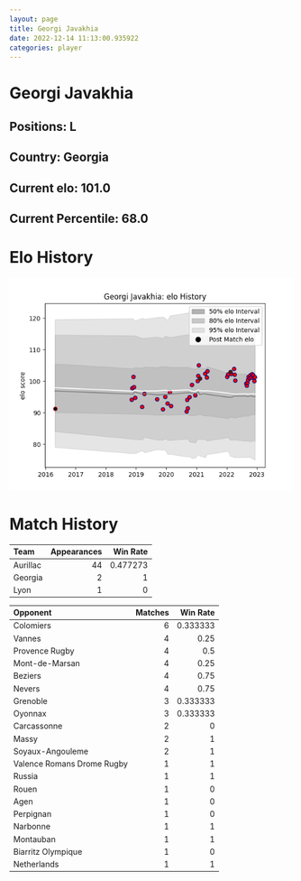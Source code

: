 ```yaml
---  
layout: page  
title: Georgi Javakhia  
date: 2022-12-14 11:13:00.935922  
categories: player  
---
```

# Georgi Javakhia

## Positions: L

## Country: Georgia

## Current elo: 101.0

## Current Percentile: 68.0

# Elo History


![elo history](history_GeorgiJavakhia.png)
# Match History


| Team     |   Appearances |   Win Rate |
|:---------|--------------:|-----------:|
| Aurillac |            44 |   0.477273 |
| Georgia  |             2 |   1        |
| Lyon     |             1 |   0        |

| Opponent                   |   Matches |   Win Rate |
|:---------------------------|----------:|-----------:|
| Colomiers                  |         6 |   0.333333 |
| Vannes                     |         4 |   0.25     |
| Provence Rugby             |         4 |   0.5      |
| Mont-de-Marsan             |         4 |   0.25     |
| Beziers                    |         4 |   0.75     |
| Nevers                     |         4 |   0.75     |
| Grenoble                   |         3 |   0.333333 |
| Oyonnax                    |         3 |   0.333333 |
| Carcassonne                |         2 |   0        |
| Massy                      |         2 |   1        |
| Soyaux-Angouleme           |         2 |   1        |
| Valence Romans Drome Rugby |         1 |   1        |
| Russia                     |         1 |   1        |
| Rouen                      |         1 |   0        |
| Agen                       |         1 |   0        |
| Perpignan                  |         1 |   0        |
| Narbonne                   |         1 |   1        |
| Montauban                  |         1 |   1        |
| Biarritz Olympique         |         1 |   0        |
| Netherlands                |         1 |   1        |